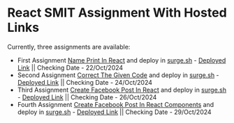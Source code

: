 # React SMIT Assignment With Hosted Links


Currently, three assignments are available:

- First Assignment [Name Print In React](https://github.com/MirzaAbdullahBaig/React-SMIT-Assignment/tree/master/Name%20Print%20Assignment-001) and deploy in [surge.sh](https://surge.sh/) - [Deployed Link](https://hot-copy.surge.sh) || Checking Date - 22/Oct/2024
- Second Assignment [Correct The Given Code](https://github.com/MirzaAbdullahBaig/React-SMIT-Assignment/tree/master/Correct%20Code%20Assignment-002) and deploy in [surge.sh](https://surge.sh/) - [Deployed Link](https://hot-chai.surge.sh) || Checking Date - 24/Oct/2024
- Third Assignment [Create Facebook Post In React](https://github.com/MirzaAbdullahBaig/React-SMIT-Assignment/tree/master/Facebook%20Post%20Assignment-003) and deploy in [surge.sh](https://surge.sh/) - [Deployed Link](https://hot-code.surge.sh) || Checking Date - 26/Oct/2024
- Fourth Assignment [Create Facebook Post In React Components](https://github.com/MirzaAbdullahBaig/React-SMIT-Assignment/tree/master/Facebook%20Post%20Components%20Assignment-004) and deploy in [surge.sh](https://surge.sh/) - [Deployed Link](https://hot-post.surge.sh) || Checking Date - 29/Oct/2024
